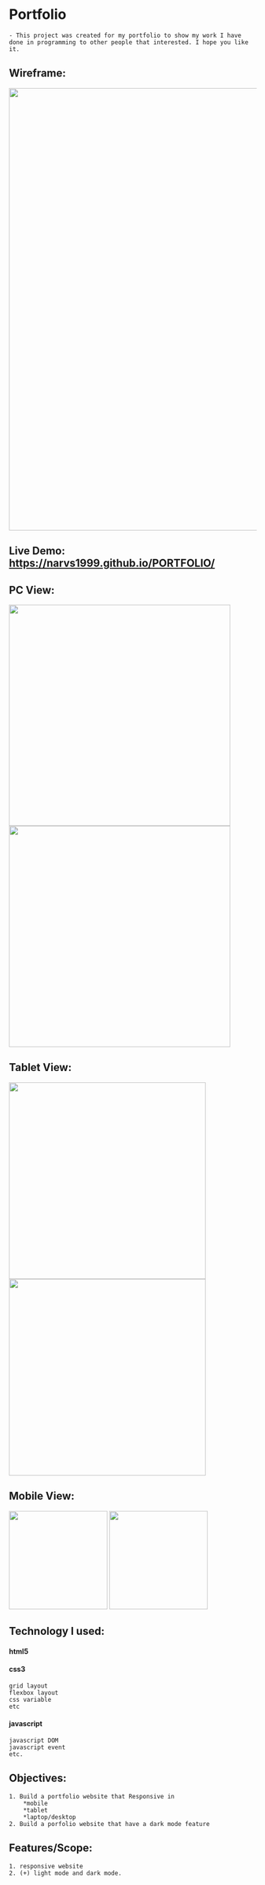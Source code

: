  # Portfolio

    - This project was created for my portfolio to show my work I have done in programming to other people that interested. I hope you like it.

## Wireframe:

<img src="wireframe/portfolio wireframe.drawio.png" width="900px">
    
## Live Demo: https://narvs1999.github.io/PORTFOLIO/

## PC View:

<img src="wireframe/desktop-view-light.PNG" width="450px"> <img src="wireframe/desktop-view-dark.PNG" width="450px">

## Tablet View:

<img src="wireframe/tablet-view-light.PNG" width="400px"> <img src="wireframe/tablet-view-dark.PNG" width="400px">

## Mobile View:

<img src="wireframe/mobile-view-light.PNG" width="200px"> <img src="wireframe/mobile-view-dark.PNG" width="200px">

## Technology I used:
#### html5
#### css3
    grid layout
    flexbox layout
    css variable
    etc
#### javascript
    javascript DOM
    javascript event
    etc. 

## Objectives:

    1. Build a portfolio website that Responsive in
        *mobile
        *tablet
        *laptop/desktop
    2. Build a porfolio website that have a dark mode feature

## Features/Scope:
    1. responsive website
    2. (+) light mode and dark mode.
